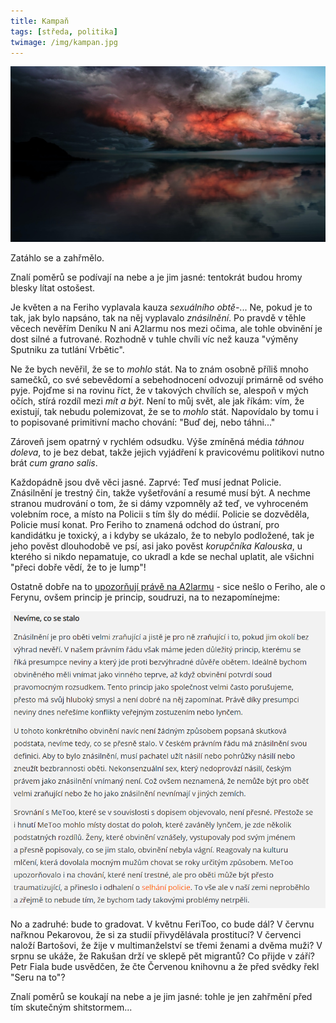```yaml
---
title: Kampaň
tags: [středa, politika]
twimage: /img/kampan.jpg
---
```


![cover](/img/kampan.jpg)

Zatáhlo se a zahřmělo.

Znalí poměrů se podívají na nebe a je jim jasné: tentokrát budou hromy blesky lítat ostošest.

Je květen a na Feriho vyplavala kauza _sexuálního obtě-_... Ne, pokud je to tak, jak bylo napsáno, tak na něj vyplavalo _znásilnění_. Po pravdě v těhle věcech nevěřím Deníku N ani A2larmu nos mezi očima, ale tohle obvinění je dost silné a futrované. Rozhodně v tuhle chvíli víc než kauza "výměny Sputniku za tutlání Vrbětic".

Ne že bych nevěřil, že se to _mohlo_ stát. Na to znám osobně příliš mnoho samečků, co své sebevědomí a sebehodnocení odvozují primárně od svého pyje. Pojďme si na rovinu říct, že v takových chvílích se, alespoň v mých očích, stírá rozdíl mezi _mít a být_. Není to můj svět, ale jak říkám: vím, že existují, tak nebudu polemizovat, že se to _mohlo_ stát. Napovídalo by tomu i to popisované primitivní macho chování: "Buď dej, nebo táhni..."

Zároveň jsem opatrný v rychlém odsudku. Výše zmíněná média _táhnou doleva_, to je bez debat, takže jejich vyjádření k pravicovému politikovi nutno brát _cum grano salis_.

Každopádně jsou dvě věci jasné. Zaprvé: Teď musí jednat Policie. Znásilnění je trestný čin, takže vyšetřování a resumé musí být. A nechme stranou mudrování o tom, že si dámy vzpomněly až teď, ve vyhroceném volebním roce, a místo na Policii s tím šly do médií. Policie se dozvěděla, Policie musí konat. Pro Feriho to znamená odchod do ústraní, pro kandidátku je toxický, a i kdyby se ukázalo, že to nebylo podložené, tak je jeho pověst dlouhodobě ve psí, asi jako pověst _korupčníka Kalouska_, u kterého si nikdo nepamatuje, co ukradl a kde se nechal uplatit, ale všichni "přeci dobře vědí, že to je lump"!

Ostatně dobře na to [upozorňují právě na A2larmu](https://a2larm.cz/2018/06/znasilneni-vec-verejna/) - sice nešlo o Feriho, ale o Ferynu, ovšem princip je princip, soudruzi, na to nezapomínejme:

![Feri](/img/feri-a2larm.png)

No a zadruhé: bude to gradovat. V květnu FeriToo, co bude dál? V červnu nařknou Pekarovou, že si za studií přivydělávala prostitucí? V červenci naloží Bartošovi, že žije v multimanželství se třemi ženami a dvěma muži? V srpnu se ukáže, že Rakušan drží ve sklepě pět migrantů? Co přijde v září? Petr Fiala bude usvědčen, že čte Červenou knihovnu a že před svědky řekl "Seru na to"? 

Znalí poměrů se koukají na nebe a je jim jasné: tohle je jen zahřmění před tím skutečným shitstormem...
